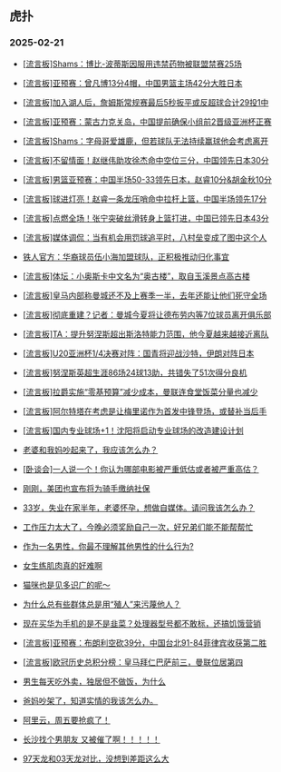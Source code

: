 ## 虎扑 
### 2025-02-21

+ [[流言板]Shams：博比-波蒂斯因服用违禁药物被联盟禁赛25场](https://bbs.hupu.com/630680902.html)

+ [[流言板]亚预赛：曾凡博13分4帽，中国男篮主场42分大胜日本](https://bbs.hupu.com/630678913.html)

+ [[流言板]加入湖人后，詹姆斯常规赛最后5秒扳平或反超球合计29投1中](https://bbs.hupu.com/630680529.html)

+ [[流言板]亚预赛：蒙古力克关岛，中国提前确保小组前2晋级亚洲杯正赛](https://bbs.hupu.com/630676665.html)

+ [[流言板]Shams：字母哥爱雄鹿，但若球队无法持续赢球他会考虑离开](https://bbs.hupu.com/630680420.html)

+ [[流言板]不留情面！赵继伟助攻徐杰命中空位三分，中国领先日本30分](https://bbs.hupu.com/630678684.html)

+ [[流言板]男篮亚预赛：中国半场50-33领先日本，赵睿10分&amp;胡金秋10分](https://bbs.hupu.com/630677847.html)

+ [[流言板]球进灯亮！赵睿一条龙压哨命中拉杆上篮，中国半场领先17分](https://bbs.hupu.com/630677812.html)

+ [[流言板]点燃全场！张宁突破丝滑转身上篮打进，中国已领先日本43分](https://bbs.hupu.com/630678842.html)

+ [[流言板]媒体调侃：当有机会用罚球追平时，八村垒变成了图中这个人](https://bbs.hupu.com/630676135.html)

+ [铁人官方：华裔球员伍小海加盟球队，正积极推动归化事宜](https://bbs.hupu.com/630673970.html)

+ [[流言板]体坛：小奥斯卡中文名为“奥古楼”，取自玉溪景点高古楼](https://bbs.hupu.com/630669410.html)

+ [[流言板]皇马内部称曼城还不及上赛季一半，去年还能让他们死守全场](https://bbs.hupu.com/630678161.html)

+ [[流言板]彻底重建？记者：曼城今夏将让德布劳内等7位球员离开俱乐部](https://bbs.hupu.com/630679564.html)

+ [[流言板]TA：提升努涅斯超出斯洛特能力范围，他今夏越来越接近离队](https://bbs.hupu.com/630674847.html)

+ [[流言板]U20亚洲杯1/4决赛对阵：国青将迎战沙特，伊朗对阵日本](https://bbs.hupu.com/630675033.html)

+ [[流言板]努涅斯英超生涯86场24球13助，共错失了51次得分良机](https://bbs.hupu.com/630671203.html)

+ [[流言板]拉爵实施“零基预算”减少成本，曼联连食堂饭菜分量也减少](https://bbs.hupu.com/630680254.html)

+ [[流言板]阿尔特塔在考虑是让梅里诺作为首发中锋登场，或替补当后手](https://bbs.hupu.com/630675152.html)

+ [[流言板]国内专业球场+1！沈阳将启动专业球场的改造建设计划](https://bbs.hupu.com/630674075.html)

+ [老婆和我妈吵起来了，我应该怎么办？](https://bbs.hupu.com/630675845.html)

+ [[卧谈会]一人说一个！你认为哪部电影被严重低估或者被严重高估？](https://bbs.hupu.com/630677512.html)

+ [刚刚，美团也宣布将为骑手缴纳社保](https://bbs.hupu.com/630677237.html)

+ [33岁，失业在家半年，老婆怀孕，想做自媒体。请问我该怎么办？](https://bbs.hupu.com/630675835.html)

+ [工作压力太大了，今晚必须奖励自己一次，好兄弟们能不能帮帮忙](https://bbs.hupu.com/630676122.html)

+ [作为一名男性，你最不理解其他男性的什么行为?](https://bbs.hupu.com/630675846.html)

+ [女生练肌肉真的好难啊](https://bbs.hupu.com/630677904.html)

+ [猫咪也是见多识广的呢～](https://bbs.hupu.com/630676441.html)

+ [为什么总有些群体总是用“殖人”来污蔑他人？](https://bbs.hupu.com/630679592.html)

+ [现在买华为手机的是不是韭菜？处理器型号都不敢标，还搞饥饿营销](https://bbs.hupu.com/630678197.html)

+ [[流言板]亚预赛：布朗利空砍39分，中国台北91-84菲律宾收获第二胜](https://bbs.hupu.com/630678459.html)

+ [[流言板]欧冠历史总积分榜：皇马拜仁巴萨前三，曼联位居第四](https://bbs.hupu.com/630677917.html)

+ [男生每天吃外卖，独居但不做饭，为什么](https://bbs.hupu.com/630676869.html)

+ [爸妈吵架了，知道实情的我该怎么办。](https://bbs.hupu.com/630679515.html)

+ [阿里云，周五要抢疯了！](https://bbs.hupu.com/630679517.html)

+ [长沙找个男朋友 又被催了啊！！！！！](https://bbs.hupu.com/630679205.html)

+ [97天龙和03天龙对比，没想到差距这么大](https://bbs.hupu.com/630677918.html)

